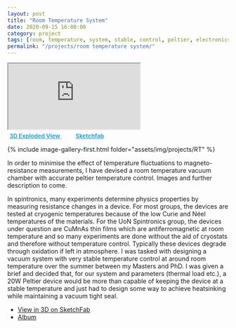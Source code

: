 ```yaml
---
layout: post
title: "Room Temperature System"
date: 2020-09-15 16:00:00
category: project
tags: [room, temperature, system, stable, control, peltier, electronics, design, cad]
permalink: "/projects/room temperature system/"
---
```


<div>
<span class="image left"> 
<div class="ratio-16-9"> <iframe class="ratio-inner" title="Peltier Controlled Vacuum System - Exploded View" allowfullscreen mozallowfullscreen="true" webkitallowfullscreen="true" allow="autoplay; fullscreen; xr-spatial-tracking" xr-spatial-tracking execution-while-out-of-viewport execution-while-not-rendered web-share src="https://sketchfab.com/models/7c1241b2a7914d39afcc135100ca44ca/embed"> </iframe> <p style="font-size: 13px; font-weight: normal; margin: 5px; color: #FFFFFF;"> <a href="https://sketchfab.com/3d-models/peltier-controlled-vacuum-system-exploded-view-7c1241b2a7914d39afcc135100ca44ca?utm_medium=embed&utm_campaign=share-popup&utm_content=7c1241b2a7914d39afcc135100ca44ca" target="_blank" style="font-weight: bold; color: #1CAAD9;"> 3D Exploded View </a>from <a href="https://sketchfab.com?utm_medium=embed&utm_campaign=share-popup&utm_content=7c1241b2a7914d39afcc135100ca44ca" target="_blank" style="font-weight: bold; color: #1CAAD9;">Sketchfab</a></p></div>
<p>{% include image-gallery-first.html folder="assets/img/projects/RT" %}</p>
</span>


<p>
In order to minimise the effect of temperature fluctuations to magneto-resistance measurements, I have devised a room temperature vacuum chamber with accurate peltier temperature control. Images and further description to come.</p>

<p>
In spintronics, many experiments determine physics properties by measuring resistance changes in a device. For most groups, the devices are tested at cryogenic temperatures because of the low Curie and Néel temperatures of the materials. For the  UoN Spintronics group, the devices under question are CuMnAs thin films which are antiferromagnetic at room temperature and so many experiments are done without the aid of cryostats and therefore without temperature control. Typically these devices degrade through oxidation if left in atmosphere. I was tasked with designing a vacuum system with very stable temperature control at around room temperature over the summer between my Masters and PhD. I was given a brief and decided that, for our system and parameters (thermal load etc.), a 20W Peltier device would be more than capable of keeping the device at a stable temperature and just had to design some way to achieve heatsinking while maintaining a vacuum tight seal.
</p>

</div>


<ul class="actions">
    <li><a class="button" target="_blank" href="https://sketchfab.com/stuple/collections/rts"><span class="fa fa-cube"></span> View in 3D on SketchFab</a></li>
    <li><a class="button" href="/projects/RTsystem_images/">Album</a></li>
</ul>
